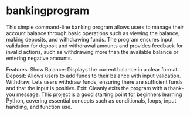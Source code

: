 # bankingprogram
This simple command-line banking program allows users to manage their account balance through basic operations such as viewing the balance, making deposits, and withdrawing funds. The program ensures input validation for deposit and withdrawal amounts and provides feedback for invalid actions, such as withdrawing more than the available balance or entering negative amounts.

Features:
Show Balance: Displays the current balance in a clear format.
Deposit: Allows users to add funds to their balance with input validation.
Withdraw: Lets users withdraw funds, ensuring there are sufficient funds and that the input is positive.
Exit: Cleanly exits the program with a thank-you message.
This project is a good starting point for beginners learning Python, covering essential concepts such as conditionals, loops, input handling, and function use.
